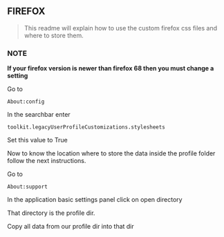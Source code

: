 ## FIREFOX

> This readme will explain how to use the custom firefox css files and where to store them.

### NOTE

**If your firefox version is newer than firefox 68 then you must change a setting**

Go to

```
About:config
```

In the searchbar enter

```
toolkit.legacyUserProfileCustomizations.stylesheets
```

Set this value to True



Now to know the location where to store the data inside the profile folder follow the next instructions.



Go to

```
About:support
```

In the application basic settings panel click on open directory

That directory is the profile dir.

Copy all data from our profile dir into that dir

